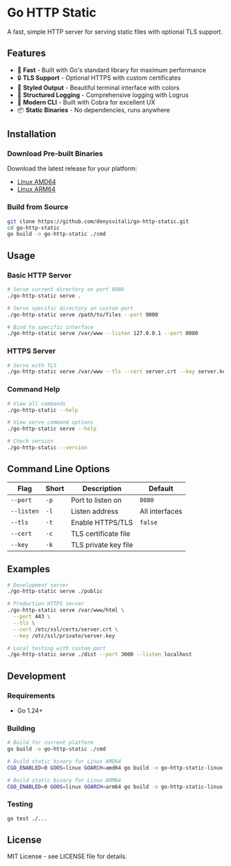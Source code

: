 # Go HTTP Static

A fast, simple HTTP server for serving static files with optional TLS support.

## Features

- 🚀 **Fast** - Built with Go's standard library for maximum performance
- 🔒 **TLS Support** - Optional HTTPS with custom certificates
- 🎨 **Styled Output** - Beautiful terminal interface with colors
- 📝 **Structured Logging** - Comprehensive logging with Logrus
- 🔧 **Modern CLI** - Built with Cobra for excellent UX
- 📦 **Static Binaries** - No dependencies, runs anywhere

## Installation

### Download Pre-built Binaries

Download the latest release for your platform:
- [Linux AMD64](https://github.com/denysvitali/go-http-static/releases/latest/download/go-http-static-linux-amd64)
- [Linux ARM64](https://github.com/denysvitali/go-http-static/releases/latest/download/go-http-static-linux-arm64)

### Build from Source

```bash
git clone https://github.com/denysvitali/go-http-static.git
cd go-http-static
go build -o go-http-static ./cmd
```

## Usage

### Basic HTTP Server

```bash
# Serve current directory on port 8080
./go-http-static serve .

# Serve specific directory on custom port
./go-http-static serve /path/to/files --port 9000

# Bind to specific interface
./go-http-static serve /var/www --listen 127.0.0.1 --port 8080
```

### HTTPS Server

```bash
# Serve with TLS
./go-http-static serve /var/www --tls --cert server.crt --key server.key --port 443
```

### Command Help

```bash
# View all commands
./go-http-static --help

# View serve command options
./go-http-static serve --help

# Check version
./go-http-static --version
```

## Command Line Options

| Flag | Short | Description | Default |
|------|-------|-------------|---------|
| `--port` | `-p` | Port to listen on | `8080` |
| `--listen` | `-l` | Listen address | All interfaces |
| `--tls` | `-t` | Enable HTTPS/TLS | `false` |
| `--cert` | `-c` | TLS certificate file | |
| `--key` | `-k` | TLS private key file | |

## Examples

```bash
# Development server
./go-http-static serve ./public

# Production HTTPS server
./go-http-static serve /var/www/html \
  --port 443 \
  --tls \
  --cert /etc/ssl/certs/server.crt \
  --key /etc/ssl/private/server.key

# Local testing with custom port
./go-http-static serve ./dist --port 3000 --listen localhost
```

## Development

### Requirements

- Go 1.24+

### Building

```bash
# Build for current platform
go build -o go-http-static ./cmd

# Build static binary for Linux AMD64
CGO_ENABLED=0 GOOS=linux GOARCH=amd64 go build -o go-http-static-linux-amd64 ./cmd

# Build static binary for Linux ARM64
CGO_ENABLED=0 GOOS=linux GOARCH=arm64 go build -o go-http-static-linux-arm64 ./cmd
```

### Testing

```bash
go test ./...
```

## License

MIT License - see LICENSE file for details.